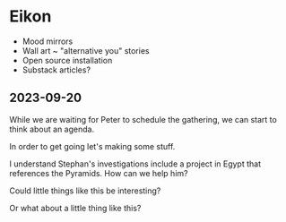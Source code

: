 # Eikon

* Mood mirrors
* Wall art ~ "alternative you" stories
* Open source installation
* Substack articles?

## 2023-09-20

While we are waiting for Peter to schedule the gathering, we can start to think about an agenda.

In order to get going let's making some stuff.

I understand Stephan's investigations include a project in Egypt that references the Pyramids. How can we help him?

Could little things like this be interesting?

Or what about a little thing like this?

